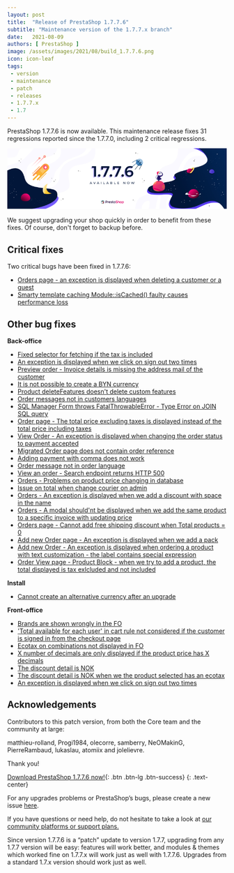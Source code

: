 ```yaml
---
layout: post
title:  "Release of PrestaShop 1.7.7.6"
subtitle: "Maintenance version of the 1.7.7.x branch"
date:   2021-08-09
authors: [ PrestaShop ]
image: /assets/images/2021/08/build_1.7.7.6.png
icon: icon-leaf
tags:
 - version
 - maintenance
 - patch
 - releases
 - 1.7.7.x
 - 1.7
---
```


PrestaShop 1.7.7.6 is now available. This maintenance release fixes 31 regressions reported since the 1.7.7.0, including 2 critical regressions.

![1.7.7.6 is available!](/assets/images/2021/08/build_1.7.7.6.png)

We suggest upgrading your shop quickly in order to benefit from these fixes. Of course, don't forget to backup before.

## Critical fixes

Two critical bugs have been fixed in 1.7.7.6:

- [Orders page - an exception is displayed when deleting a customer or a guest](https://github.com/PrestaShop/PrestaShop/issues/25319)
- [Smarty template caching Module::isCached() faulty causes performance loss](https://github.com/PrestaShop/PrestaShop/issues/24235)

## Other bug fixes

**Back-office**

- [Fixed selector for fetching if the tax is included](https://github.com/PrestaShop/PrestaShop/pull/25489)
- [An exception is displayed when we click on sign out two times](https://github.com/PrestaShop/PrestaShop/pull/25495)
- [Preview order - Invoice details is missing the address mail of the customer](https://github.com/PrestaShop/PrestaShop/issues/24482)
- [It is not possible to create a BYN currency](https://github.com/PrestaShop/PrestaShop/issues/24692)
- [Product deleteFeatures doesn't delete custom features](https://github.com/PrestaShop/PrestaShop/issues/25163)
- [Order messages not in customers languages](https://github.com/PrestaShop/PrestaShop/issues/24499)
- [SQL Manager Form throws FatalThrowableError - Type Error on JOIN SQL query](https://github.com/PrestaShop/PrestaShop/issues/25011)
- [Order page - The total price excluding taxes is displayed instead of the total price including taxes](https://github.com/PrestaShop/PrestaShop/issues/23957)
- [View Order - An exception is displayed when changing the order status to payment accepted](https://github.com/PrestaShop/PrestaShop/issues/25195)
- [Migrated Order page does not contain order reference](https://github.com/PrestaShop/PrestaShop/issues/25078)
- [Adding payment with comma does not work](https://github.com/PrestaShop/PrestaShop/issues/24103)
- [Order message not in order language](https://github.com/PrestaShop/PrestaShop/issues/25362)
- [View an order - Search endpoint returns HTTP 500](https://github.com/PrestaShop/PrestaShop/issues/25360)
- [Orders - Problems on product price changing in database](https://github.com/PrestaShop/PrestaShop/issues/24529)
- [Issue on total when change courier on admin](https://github.com/PrestaShop/PrestaShop/issues/25418)
- [Orders - An exception is displayed when we add a discount with space in the name](https://github.com/PrestaShop/PrestaShop/issues/24537)
- [Orders - A modal should'nt be displayed when we add the same product to a specific invoice with updating price](https://github.com/PrestaShop/PrestaShop/issues/24691)
- [Orders page - Cannot add free shipping discount when Total products = 0](https://github.com/PrestaShop/PrestaShop/issues/24753)
- [Add new Order page - An exception is displayed when we add a pack](https://github.com/PrestaShop/PrestaShop/issues/24553)
- [Add new Order - An exception is displayed when ordering a product with text customization - the label contains special expression](https://github.com/PrestaShop/PrestaShop/issues/25194)
- [Order View page - Product Block - when we try to add a product, the total displayed is tax exlcluded and not included](https://github.com/PrestaShop/PrestaShop/issues/25479)

**Install**
- [Cannot create an alternative currency after an upgrade](https://github.com/PrestaShop/PrestaShop/issues/24871)

**Front-office**
- [Brands are shown wrongly in the FO](https://github.com/PrestaShop/PrestaShop/issues/25214)
- ['Total available for each user' in cart rule not considered if the customer is signed in from the checkout page](https://github.com/PrestaShop/PrestaShop/issues/25203)
- [Ecotax on combinations not displayed in FO](https://github.com/PrestaShop/PrestaShop/issues/9967)
- [X number of decimals are only displayed if the product price has X decimals](https://github.com/PrestaShop/PrestaShop/issues/23868)
- [The discount detail is NOK](https://github.com/PrestaShop/PrestaShop/issues/24635)
- [The discount detail is NOK when we the product selected has an ecotax](https://github.com/PrestaShop/PrestaShop/issues/24788)
- [An exception is displayed when we click on sign out two times](https://github.com/PrestaShop/PrestaShop/issues/25483)


## Acknowledgements

Contributors to this patch version, from both the Core team and the community at large: 

matthieu-rolland, Progi1984, olecorre, samberry, NeOMakinG, PierreRambaud, lukaslau, atomiix and jolelievre.

Thank you!

[Download PrestaShop 1.7.7.6 now!](https://www.prestashop.com/en/download){: .btn .btn-lg .btn-success}
{: .text-center}

For any upgrades problems or PrestaShop’s bugs, please create a new issue [here](https://github.com/PrestaShop/PrestaShop/issues/new/choose).


If you have questions or need help, do not hesitate to take a look at [our community platforms or support plans.](https://devdocs.prestashop.com/1.7/faq/i-need-help/)

Since version 1.7.7.6 is a “patch” update to version 1.7.7, upgrading from any 1.7.7 version will be easy: features will work better, and modules & themes which worked fine on 1.7.7.x will work just as well with 1.7.7.6. Upgrades from a standard 1.7.x version should work just as well.
